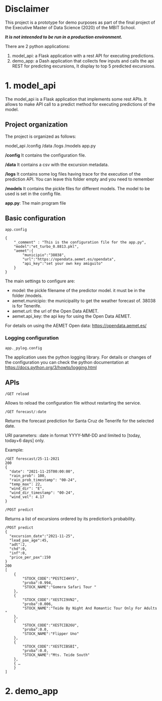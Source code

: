 # Disclaimer

This project is a prototype for demo purposes as part of the final project of the Executive Master of Data Science (2020) of the MBIT School. 


***It is not inteended to be run in a production environment.***

There are 2 python applications:
1. model_api: a Flask application with a rest API for executing predictions.
2. demo_app: a Dash application that collects few inputs and calls the api REST for predicting excursions, It display to top 5 predicted excursions.  



# 1. model_api

The model_api is a Flask application that implements some rest APIs. It allows to make API call to a predict method for executing predictions of the model.

## Project organization
The project is organized as follows:

model_api
  /config
  /data
  /logs
  /models
  app.py

**/config**
It contains the configuration file.

**/data**
It contains a csv with the excursion metadata.

**/logs**
It contains some log files having trace for the execution of the prediction API. You can leave this folder empty and you need to remember 

**/models**
It contains the pickle files for different models. The model to be used is set in the config file.

**app.py**:  The main program file

## Basic configuration
```
app.config

{
    "_comment" : "This is the configuration file for the app.py",
    "model":"et_turbo_0.8813.pkl",
    "aemet":{
        "municipio":"38038",
        "url":"https://opendata.aemet.es/opendata",
        "api_key":"set your own key amiguito"
    }
}
```

The main settings to configure are:
- model: the pickle filename of the predictor model. it must be in the folder /models.
- aemet.municipio: the municipality to get the weather forecast of. 38038 is for Tenerife.
- aemet.url: the url of the Open Data AEMET.
- aemet.api_key: the api key for using the Open Data AEMET.

For details on using the AEMET Open data: https://opendata.aemet.es/

### Logging configuration
```
app._pylog.config
```
The application uses the python logging library. For details or changes of the configuration you can check the python documentation at https://docs.python.org/3/howto/logging.html 

## APIs
```
/GET reload
```
Allows to reload the configuration file without restarting the service.

```
/GET forecast/:date
```
Returns the forecast prediction for Santa Cruz de Tenerife for the selected date.

URI parameters:
:date in format YYYY-MM-DD and limited to [today, today+6 days] only.

Example:
```
/GET forescast/25-11-2021
200
{
  "date": "2021-11-25T00:00:00", 
  "rain_prob": 100, 
  "rain_prob_timestamp": "00-24", 
  "temp_max": 22, 
  "wind_dir": "E", 
  "wind_dir_timestamp": "00-24", 
  "wind_vel": 4.17
}
```
```
/POST predict
```
Returns a list of excursions ordered by its prediction’s probability.
```
/POST predict
{
  "excursion_date":"2021-11-25",
  "lead_pax_age":45,
  "adt":2,
  "chd":0,
  "inf":0,
  "price_per_pax":150
}
200
[
    {
        "STOCK_CODE":"PESTCI4HYS",
        "proba":0.994,
        "STOCK_NAME":"Gomera Safari Tour "
    },
    {
        "STOCK_CODE":"XESTCI9VN2",
        "proba":0.006,
        "STOCK_NAME":"Teide By Night And Romantic Tour Only For Adults "
    },
    {
        "STOCK_CODE":"XESTCIB26U",
        "proba":0.0,
        "STOCK_NAME":"Flipper Uno"
    },
    {
        "STOCK_CODE":"XESTCIBSBI",
        "proba":0.0,
        "STOCK_NAME":"Mts. Teide South"
    },
    { …
    } 
]
```



# 2. demo_app

